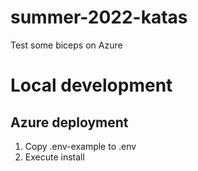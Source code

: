 # summer-2022-katas

Test some biceps on Azure

# Local development

## Azure deployment

1. Copy .env-example to .env
2. Execute install

